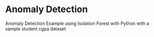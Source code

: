 # Anomaly Detection

Anomaly Detection Example using Isolation Forest with Python with a sample student cgpa dataset

